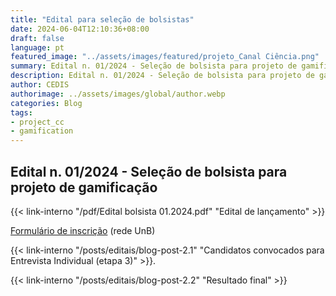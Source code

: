 ```yaml
---
title: "Edital para seleção de bolsistas"
date: 2024-06-04T12:10:36+08:00
draft: false
language: pt
featured_image: "../assets/images/featured/projeto_Canal Ciência.png"
summary: Edital n. 01/2024 - Seleção de bolsista para projeto de gamificação.
description: Edital n. 01/2024 - Seleção de bolsista para projeto de gamificação.
author: CEDIS
authorimage: ../assets/images/global/author.webp
categories: Blog
tags: 
- project_cc
- gamification
---
```

## Edital n. 01/2024 - Seleção de bolsista para projeto de gamificação

{{< link-interno "/pdf/Edital bolsista 01.2024.pdf" "Edital de lançamento​" >}}

[Formulário de inscrição](https://forms.office.com/r/E8hJ37HUwy) (rede UnB)

{{< link-interno "/posts/editais/blog-post-2.1" "Candidatos convocados para Entrevista Individual (etapa 3)​" >}}.

{{< link-interno "/posts/editais/blog-post-2.2" "Resultado final​" >}}